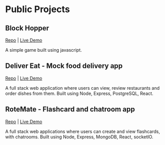 # Public Projects

## Block Hopper 
[Repo](https://github.com/georgezeng0/block-jumper) | [Live Demo](https://georgezeng0.github.io/block-jumper/)

A simple game built using javascript.

## Deliver Eat - Mock food delivery app
[Repo](https://github.com/georgezeng0/food_delivery_app) | [Live Demo](https://deliver-eat.herokuapp.com/)

A full stack web application where users can view, review restaurants and order dishes from them. Built using Node, Express, PostgreSQL, React.

## RoteMate - Flashcard and chatroom app
[Repo](https://github.com/georgezeng0/social_study_app) | [Live Demo](https://rote-mate.herokuapp.com/)

A full stack web applications where users can create and view flashcards, with chatrooms. Built using Node, Express, MongoDB, React, socketIO.

